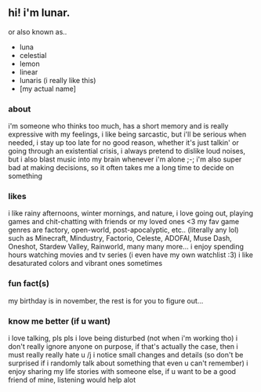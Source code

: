 ## hi! i'm lunar.
or also known as..
- luna
- celestial
- lemon
- linear
- lunaris (i really like this)
- [my actual name]

### about
i'm someone who thinks too much, has a short memory and is really expressive with my feelings,
i like being sarcastic, but i'll be serious when needed,
i stay up too late for no good reason, whether it's just talkin' or going through an existential crisis,
i always pretend to dislike loud noises, but i also blast music into my brain whenever i'm alone ;-;
i'm also super bad at making decisions, so it often takes me a long time to decide on something

### likes
i like rainy afternoons, winter mornings, and nature,
i love going out, playing games and chit-chatting with friends or my loved ones <3
my fav game genres are factory, open-world, post-apocalyptic, etc.. (literally any lol)
such as Minecraft, Mindustry, Factorio, Celeste, ADOFAI, Muse Dash, Oneshot, Stardew Valley, Rainworld, many many more...
i enjoy spending hours watching movies and tv series (i even have my own watchlist :3)
i like desaturated colors and vibrant ones sometimes

### fun fact(s)
my birthday is in november, the rest is for you to figure out...

### know me better (if u want)
i love talking, pls pls i love being disturbed (not when i'm working tho)
i don't really ignore anyone on purpose, if that's actually the case, then i must really really hate u /j
i notice small changes and details (so don't be surprised if i randomly talk about something that even u can't remember)
i enjoy sharing my life stories with someone else, if u want to be a good friend of mine, listening would help alot
